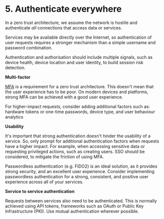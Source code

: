 # 5. Authenticate everywhere

In a zero trust architecture, we assume the network is hostile and authenticate *all* connections that access data or services.

Services may be available directly over the Internet, so authentication of user requests requires a stronger mechanism than a simple username and password combination.

Authentication and authorisation should include multiple signals, such as device health, device location and user identity, to build session risk detection.

**Multi-factor**

[MFA](https://www.ncsc.gov.uk/guidance/multi-factor-authentication-online-services) is a requirement for a zero trust architecture. This doesn't mean that the user experience has to be poor. On modern devices and platforms, strong MFA can be achieved with a good user experience.

For higher-impact requests, consider adding additional factors such as: hardware tokens or one-time passwords, device type, and user behaviour analytics

**Usability**

It's important that strong authentication doesn't hinder the usability of a service. So, only prompt for additional authentication factors when requests have a higher impact. For example, when accessing sensitive data or requesting privileged actions, such as creating users. SSO should be considered, to mitigate the friction of using MFA.

Passwordless authentication (e.g. FIDO2) is an ideal solution, as it provides strong security, and an excellent user experience. Consider implementing passwordless authentication for a strong, consistent, and positive user experience across all of your services.

**Service to service authentication**

Requests between services also need to be authenticated. This is normally achieved using API tokens, frameworks such as OAuth or Public Key Infrastructure (PKI). Use mutual authentication wherever possible.
